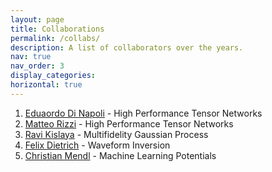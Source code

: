 ```yaml
---
layout: page
title: Collaborations
permalink: /collabs/
description: A list of collaborators over the years.
nav: true
nav_order: 3
display_categories:
horizontal: true
---
```


1. [Eduaordo Di Napoli](https://www.fz-juelich.de/profile/napoli_e.di) - High Performance Tensor Networks
2. [Matteo Rizzi](https://www.thp.uni-koeln.de/rizzi/index.html) - High Performance Tensor Networks
3. [Ravi Kislaya](https://www.cs.cit.tum.de/en/sccs/people/kislaya-ravi/) - Multifidelity Gaussian Process
4. [Felix Dietrich](https://fd-research.com/) - Waveform Inversion
5. [Christian Mendl](http://christian.mendl.net/) - Machine Learning Potentials